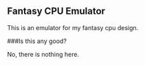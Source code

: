 Fantasy CPU Emulator
--------------------

This is an emulator for my fantasy cpu design.


###Is this any good?

No, there is nothing here.

